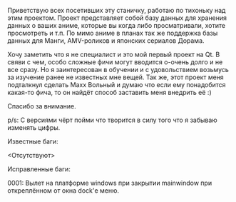 Приветствую всех посетивших эту станичку, работаю по тихоньку над этим проектом.
Проект представляет собой базу данных для хранения данных о ваших аниме, которые
вы когда либо просматривали, хотите просмотреть и т.п.
По мимо аниме в планах так же поддержка базы данных для Манги, AMV-роликов и
японских сериалов Дорама.

Хочу заметить что я не специалист и это мой первый проект на Qt.
В свяви с чем, особо сложные фичи могут вводится о-очень долго и не все сразу.
Но я заинтересован в обучении и с удовольствием возьмусь за изучение ранее
не известных мне вещей.
Так же, этот проект меня подталкнул сделать Maxx Вольный и думаю что если
ему понадобится какая-то фича, то он найдёт способ заставить меня внедрить её :)

Спасибо за внимание.

p/s: С версиями чёрт пойми что творится в силу того что я забываю изменять цифры.


Известные баги:

<Отсутствуют>

Исправленные баги:

0001: Вылет на платформе windows при закрытии mainwindow при откреплённом от окна dock'е меню.
